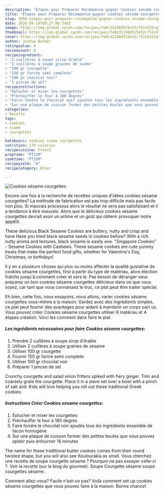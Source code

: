```yaml
---
description: "Étapes pour Préparer Récompense-gagner Cookies sésame courgettes"
title: "Étapes pour Préparer Récompense-gagner Cookies sésame courgettes"
slug: 3050-etapes-pour-preparer-recompense-gagner-cookies-sesame-courgettes
date: 2020-09-14T09:27:08.749Z
image: https://img-global.cpcdn.com/recipes/fe0c31198d515e32/751x532cq70/cookies-sesame-courgettes-photo-principale-de-la-recette.jpg
thumbnail: https://img-global.cpcdn.com/recipes/fe0c31198d515e32/751x532cq70/cookies-sesame-courgettes-photo-principale-de-la-recette.jpg
cover: https://img-global.cpcdn.com/recipes/fe0c31198d515e32/751x532cq70/cookies-sesame-courgettes-photo-principale-de-la-recette.jpg
author: Joshua Barber
ratingvalue: 4
reviewcount: 8
recipeingredient:
- "2 cuillères à soupe sirop drable"
- "2 cuillères à soupe graines de ssame"
- "100 gr courgette"
- "150 gr farine semi complete"
- "100 gr chocolat noir"
- "1 pincee de sel"
recipeinstructions:
- "Éplucher et mixer les courgettes"
- "Préchauffer le four à 180 degrés"
- "Faire fondre le chocolat noir ajoutés tous les ingrédients ensemble de facon homogène"
- "Sur une plaque de cuisson former des petites boules que vous pouvez aplatir puis enfourner 16 minutes"
categories:
- Recette
tags:
- cookies
- ssame
- courgettes

katakunci: cookies ssame courgettes 
nutrition: 179 calories
recipecuisine: French
preptime: "PT12M"
cooktime: "PT35M"
recipeyield: "4"
recipecategory: Dîner

---
```



![Cookies sésame courgettes](https://img-global.cpcdn.com/recipes/fe0c31198d515e32/751x532cq70/cookies-sesame-courgettes-photo-principale-de-la-recette.jpg)

Encore une fois à la recherche de recettes uniques d'idées cookies sésame courgettes? La méthode de fabrication est pas trop difficile mais pas facile non plus. Si mauvais processus alors le résultat ne sera pas satisfaisant et il a tendance à être mauvais. Alors que le délicieux cookies sésame courgettes devrait avoir un arôme et un goût qui obtenir provoquer notre appétit.

These delicious Black Sesame Cookies are buttery, nutty and crisp and have Have you tried black sesame seeds in cookies before? With a rich nutty aroma and textures, black sesame is easily one. &#34;Singapore Cookies&#34; - Sesame Cookies with Cashews. These sesame cookies are cute yummy treats that make the perfect food gifts, whether for Valentine&#39;s Day, Christmas, or birthdays!

Il y en a plusieurs choses qui plus ou moins affecter la qualité gustative de cookies sésame courgettes, first à partir du type de matériau, alors élection fraîche jusqu'à comment créer et sers le. Pas besoin de déranger veux préparez un bon cookies sésame courgettes délicieux dans où que vous soyez, car tant que vous connaissez le truc, ce plat peut être traiter spécial.


Eh bien, cette fois, nous essayons, nous allons, varier cookies sésame courgettes vous-même à la maison. Gardez avec des ingrédients simples, ce plat peut fournir des avantages pour aidant à maintenir un corps sain us. Vous pouvez créer Cookies sésame courgettes utiliser 6 matériau et 4 étapes création. Voici les comment dans faire le plat.

<!--inarticleads1-->

##### Les ingrédients nécessaires pour faire Cookies sésame courgettes:

1. Prendre 2 cuillères à soupe sirop d&#39;érable
1. Utiliser 2 cuillères à soupe graines de sésame
1. Utiliser 100 gr courgette
1. Fournir 150 gr farine semi complete
1. Utiliser 100 gr chocolat noir
1. Préparer 1 pincee de sel


Crunchy courgette and salad onion fritters spiked with fiery ginger. Trim and coarsely grate the courgette. Place it in a sieve set over a bowl with a pinch of salt and. Kids will love helping you roll out these traditional Greek cookies. 

<!--inarticleads2-->

##### Instructions Créer Cookies sésame courgettes:

1. Éplucher et mixer les courgettes
1. Préchauffer le four à 180 degrés
1. Faire fondre le chocolat noir ajoutés tous les ingrédients ensemble de facon homogène
1. Sur une plaque de cuisson former des petites boules que vous pouvez aplatir puis enfourner 16 minutes


The name for these traditional butter cookies comes from their round twisted shape, but you will also see Koulourakia as small. Vous cherchez une recette de soupe courgette sésame ? Pourquoi ne pas essayer celle-ci ?. Voir la recette (sur le blog du gourmet). Soupe Courgette sésame soupe courgettes sésame.. 


Comment allez-vous? Facile n'est-ce pas? Voilà comment set up cookies sésame courgettes que vous pouvez faire à la maison. Bonne chance!
